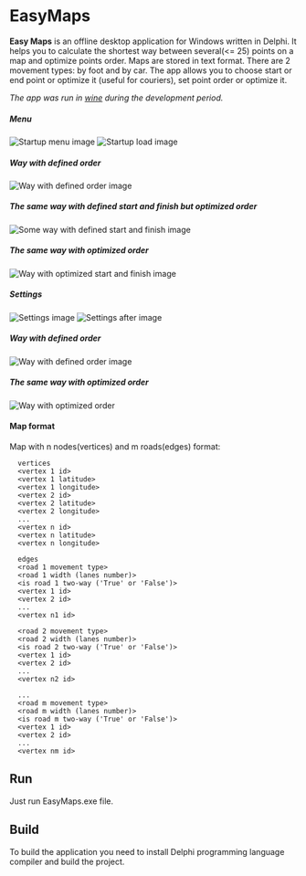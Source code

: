 # EasyMaps

**Easy Maps** is an offline desktop application for Windows written in Delphi. It helps you to calculate the shortest
way between several(<= 25) points on a map and optimize points order. Maps are stored in text format. There are 
2 movement types: by foot and by car. The app allows you to choose start or end point or optimize it (useful for
couriers), set point order or optimize it.

*The app was run in [wine](http://www.winehq.org/) during the development period.*

##### Menu
![Startup menu image](docs/startup.png)
![Startup load image](docs/startup_load.png)
##### Way with defined order
![Way with defined order image](docs/way_order.png)
##### The same way with defined start and finish but optimized order
![Some way with defined start and finish image](docs/way_start_finish.png)
##### The same way with optimized order
![Way with optimized start and finish image](docs/way.png)
##### Settings
![Settings image](docs/settings.png)
![Settings after image](docs/settings_after.png)
##### Way with defined order
![Way with defined order image](docs/way2_order.png)
##### The same way with optimized order
![Way with optimized order](docs/way2.png)

#### Map format
Map with n nodes(vertices) and m roads(edges) format:
```
  vertices
  <vertex 1 id>
  <vertex 1 latitude>
  <vertex 1 longitude>
  <vertex 2 id>
  <vertex 2 latitude>
  <vertex 2 longitude>
  ...
  <vertex n id>
  <vertex n latitude>
  <vertex n longitude>

  edges
  <road 1 movement type>
  <road 1 width (lanes number)>
  <is road 1 two-way ('True' or 'False')>
  <vertex 1 id>
  <vertex 2 id>
  ...
  <vertex n1 id>

  <road 2 movement type>
  <road 2 width (lanes number)>
  <is road 2 two-way ('True' or 'False')>
  <vertex 1 id>
  <vertex 2 id>
  ...
  <vertex n2 id>

  ...
  <road m movement type>
  <road m width (lanes number)>
  <is road m two-way ('True' or 'False')>
  <vertex 1 id>
  <vertex 2 id>
  ...
  <vertex nm id>
```

## Run
Just run EasyMaps.exe file.

## Build
To build the application you need to install Delphi programming language compiler and build the project.
